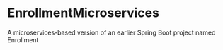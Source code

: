 # EnrollmentMicroservices
A microservices-based version of an earlier Spring Boot project named Enrollment
